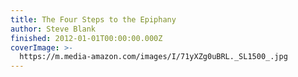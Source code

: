 ```yaml
---
title: The Four Steps to the Epiphany
author: Steve Blank
finished: 2012-01-01T00:00:00.000Z
coverImage: >-
  https://m.media-amazon.com/images/I/71yXZg0uBRL._SL1500_.jpg
---
```

